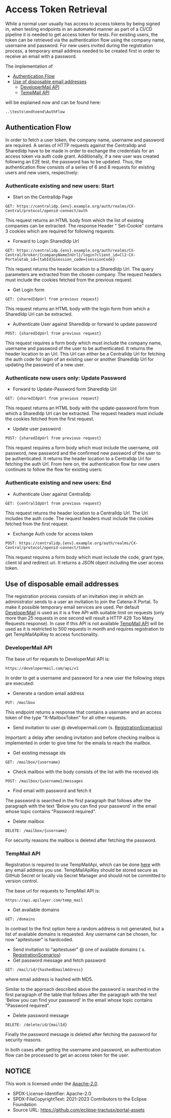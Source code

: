 # Access Token Retrieval

While a normal user usually has access to access tokens by being signed in, when testing endpoints in an automated
manner as part of a CI/CD pipeline it is needed to get access token for tests. For existing users, the token can be
retrieved via the authentication flow using the company name, username and password. For new users invited during the
registration process, a temporary email address needed to be created first in order to receive an email with a password.

The implementation of

- [Authentication Flow](#authentication-flow)
- [Use of disposable email addresses](#use-of-disposable-email-addresses)
  - [DeveloperMail API](#developermail-api)
  - [TempMail API](#tempmail-api)

will be explained now and can be found here:

```
..\tests\endtoend\AuthFlow
```

## Authentication Flow

In order to fetch a user token, the company name, username and password are required. A series of HTTP requests against
the CentralIdp and SharedIdp have to be made in order to exchange the credentials for an access token via auth code
grant.
Additionally, if a new user was created following an E2E test, the password has to be updated. Thus, the authentication
flow consists of a series of 6 and 8 requests for existing users and new users, respectively:

### Authenticate existing and new users: Start

- Start on the CentralIdp Page

```
GET: https://centralidp.{env}.example.org/auth/realms/CX-Central/protocol/openid-connect/auth
```

This request returns an HTML body from which the list of existing companies can be extracted. The response Header "
Set-Cookie" contains 3 cookies which are required for following requests.

- Forward to Login SharedIdp Url

```
GET: https://centralidp.{env}.example.org/auth/realms/CX-Central/broker/{companyNameInUrl}/login?client_id=Cl2-CX-Portal&tab_id={tabId}&session_code={sessionCode}
```

This request returns the header location to a SharedIdp Url. The query parameters are extracted from the chosen company.
The request headers must include the cookies fetched from the previous request.

- Get Login form

```
GET: {sharedIdpUrl from previous request}
```

This request returns an HTML body with the login form from which a SharedIdp Url can be extracted.

- Authenticate User against SharedIdp or forward to update password

```
POST: {sharedIdpUrl from previous request}
```

This request requires a form body which must include the company name, username and password of the user to be
authenticated. It returns the header location to an Url.
This Url can either be a CentralIdp Url for fetching the auth code for login of an existing user or another SharedIdp
Url for updating the password of a new user.

### Authenticate new users only: Update Password

- Forward to Update-Password form SharedIdp Url

```
GET: {sharedIdpUrl from previous request}
```

This request returns an HTML body with the update-password form from which a SharedIdp Url can be extracted. The request
headers must include the cookies fetched from the first request.

- Update user password

```
POST: {sharedIdpUrl from previous request}
```

This request requires a form body which must include the username, old password, new password and the confirmed new
password of the user to be authenticated. It returns the header location to a CentralIdp Url for fetching the auth Url.
From here on, the authentication flow for new users continues to follow the flow for existing users:

### Authenticate existing and new users: End

- Authenticate User against CentralIdp

```
GET: {centralIdpUrl from previous request}
```

This request returns the header location to a CentralIdp Url. The Url includes the auth code. The request headers must
include the cookies fetched from the first request.

- Exchange Auth code for access token

```
POST: https://centralidp.{env}.example.org/auth/realms/CX-Central/protocol/openid-connect/token
```

This request requires a form body which must include the code, grant type, client id and redirect uri. It returns a JSON
object including the user access token.

## Use of disposable email addresses

The registration process consists of an invitation step in which an administrator sends to a user an invitation to join
the Catena-X Portal. To make it possible temporary email services are used.
Per default [DeveloperMail](https://developermail.com/api/v1/) is used as it is a free API with suitable limit on
requests (only more than 25 requests in one second will result a HTTP 429 Too Many Requests response). In case if this
API is not available [TempMail API](https://apilayer.com/marketplace/temp_mail-api) will be used as it is restricted to
500 requests in month and requires registration to get TempMailApiKey to access functionality.

### DeveloperMail API

The base url for requests to DeveloperMail API is:

```
https://developermail.com/api/v1
```

In order to get a username and password for a new user the following steps are executed:

- Generate a random email address

```
PUT: /mailbox
```

This endpoint returns a response that contains a username and an access token of the type "X-MailboxToken" for all other
requests.

- Send invitation to user @ developermail.com (s. [RegistrationScenarios](05.%20RegistrationScenarios.md))

Important: a delay after sending invitation and before checking mailbox is implemented in order to give time for the
emails to reach the mailbox.

- Get existing message ids

```
GET: /mailbox/{username}
```

- Check mailbox with the body consists of the list with the received ids

```
POST: /mailbox/{username}/messages
```

- Find email with password and fetch it

The password is searched in the first paragraph that follows after the paragraph with the text 'Below you
can find your password' in the email whose topic contains "Password required".

- Delete mailbox

```
DELETE: /mailbox/{username}
```

For security reasons the mailbox is deleted after fetching the password.

### TempMail API

Registration is required to use TempMailApi, which can be done [here](https://apilayer.com/marketplace/temp_mail-api)
with any email address you use. TempMailApiKey should be stored secure as GitHub Secret or locally via Secret Manager
and should not be committed to version control.

The base url for requests to TempMail API is:

```
https://api.apilayer.com/temp_mail
```

- Get available domains

```
GET: /domains
```

In contrast to the first option here a random address is not generated, but a list of available domains is requested.
Any username can be chosen, for now "apitestuser" is hardcoded.

- Send invitation to "apitestuser" @ one of available domains (
  s. [RegistrationScenarios](05.%20RegistrationScenarios.md))
- Get password message and fetch password

```
GET: /mail/id/{hashedEmailAddress}
```

where email address is hashed with MD5.

Similar to the approach described above the password is searched in the first paragraph of the table that follows after
the paragraph with the text 'Below you can find your password' in the email whose topic contains "Password required".

- Delete password message

```
DELETE: /delete/id/{mailId}
```

Finally the password message is deleted after fetching the password for security reasons.

In both cases after getting the username and password, an authentication flow can be processed to get an access token
for the user.

## NOTICE

This work is licensed under the [Apache-2.0](https://www.apache.org/licenses/LICENSE-2.0).

- SPDX-License-Identifier: Apache-2.0
- SPDX-FileCopyrightText: 2021-2023 Contributors to the Eclipse Foundation
- Source URL: https://github.com/eclipse-tractusx/portal-assets
